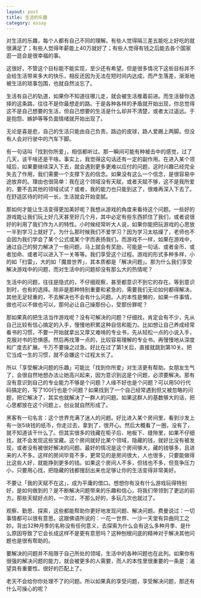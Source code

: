 ```yaml
---
layout: post
title: 生活的乐趣
category: essay
---
```


对生活的乐趣，每个人都有自己不同的理解。有些人觉得隔三差五能吃上好吃的就很满足了；有些人觉得年薪能上40万就好了；有些人觉得有钱之后能去各个国家逛一逛会是很幸福的事。

这很好，不管这个目标能不能实现，至少还有希望。但是很多情况下这些目标并不会给生活带来多大的快乐，相反还因为无法在短时间内达成，而产生落差，渐渐地被生活的琐事包围，也就自然淡忘了。

生活有自己的轨道，如果你不知道往哪儿走，就会被生活推着前进。而生活替你选择的这条路，往往不是你最想走的路。于是各种各样的矛盾就开始出现，你总觉得这不是自己想要的生活，但自己想要的生活是什么却并不清楚，或者太过遥远。于是抱怨、嫉妒等等负面情绪就开始出现了。

无论是喜是悲，自己的生活只能由自己负责。路边的皮球，路人爱踢上两脚。但没有人会对行驶中的汽车下脚。

有一句话叫「找到你所爱」，相信都听过。那一瞬间可能有种被击中的感觉，过了几天，该干啥还是干啥。事实上，我觉得这句话还有一定的副作用。在进入某个领域后，如果要继续深入下去，就会遇到更多更难以应付的问题，这时兴趣已经完全失去了作用，我们需要一个支撑下去的信念。如果没有这么一个信念，是很容易中途放弃的。理由也很简单：我在这个领域没有天赋，或者天赋不够，这不是我所爱的，要不去其他的领域试试？或者，我的能力也只能到这了，很难再深入下去了。在舒适区待的时间一长，生活就会开始变腻。

那如何才能让生活变得更加美好呢？我想从游戏的角度来看待这个问题。一些好的游戏能让我们玩上好几天甚至好几个月，其中必定有些东西抓住了我们，或者说很好的利用了我们作为人的特性。小时候经常听大人说，如果你能把玩游戏的心思放一半到学习上就好了。为什么那时候我们不爱学习？因为学习太枯燥了，老师也不会因为我们学会了某个公式或某个字而表扬我们。而游戏不一样，如果在游戏中，通过自己的努力解决了一些问题，马上就会有奖励，可能是一句话、或者金币、或者加命、或者可以进入下一关等等。我们享受这个过程。游戏的形式多种多样，小的如「扫雷」，大的如「魔兽世界」，其本质都是「解决问题」。那为什么我们享受解决游戏中的问题，而对生活中的问题却没有那么大的热情呢？

生活中的问题，往往是隐式的，不仔细观察，甚至都意识不到它的存在。等到意识到时，也有的选择。除非是那种特别重要和紧急的，需要我们无论如何都得解决。其他无足轻重的，不去解决也不会有什么问题。人的本性是懒的，如果一件事情，做也可以不做也可以，那何必让自己操那份心，受那份罪呢？

那如果真的把生活当作游戏呢？没有可解决的问题？仔细找，肯定会有不少，先从自己比较有信心搞定的入手，慢慢地积累这种自信和能力。比如想让自己养成经常看书的习惯，不要一开始就拿出又厚又难啃的专业书，先从轻松一点的小说入手，克服对书的恐惧感。然后再找薄一点的，比较容易理解的专业书。再慢慢地从深度和广度去扩展。千万不要操之过急。好比在过了第1关后，直接就跳到第10关。把它当成一生的习惯，就不会嫌这个过程太长了。

所以「享受解决问题的乐趣」可能比「找到你所爱」对生活更有帮助。女朋友生气了，会很自然地想办法让她高兴起来，因为意识到这是个问题，必须要解决。那有没有意识到自己的专业能力不够是个问题？人缘不好也是个问题？可以用50行代码搞定的，写了100行也是个问题？如果找到了一个自己经常遇到但又被忽略的问题，把它解决了，其实也就解决了一群人的问题。如果这群人的基数够大的话，把心思都放在这个问题上，创业就自然形成了。

黑客有一句名言：这个世界充满了迷人的问题。好比进入某个房间里，看到沙发上有一张5块钱的纸币，你走过去，拿到了，很开心。然后大概看了一圈，没有了， 就不知道该干什么了。但其实很多的钱藏在柜子后、地板下、缝隙里，如果不仔细找，就不会发现这些宝藏。这个房间就好比某个领域，隐藏的钱，就好比没有被发现，或者没有被很好解决的问题。最好的情况是这个房间够大，藏的钱够多，且进来的人不多。这样的房间毕竟不多，更常见的是房间很大，人也很多，只要能做得比这些人好，就能挣到更多的钱。如果这个房间人不多，但钱也不多，但竞争压力小，只要用心找，把隐藏的钱都搜刮出来也足够让你的生活变得非常美好。

不要让「我的天赋不在这」，成为平庸的借口。想想你有没有什么游戏玩得特别好，是如何做到的？是不断解决问题带来的乐趣和信心，将我们带领到了更远的前方。那些天赋好点的，一次过，不那么好的，多玩几次也就过了。

观察、勤思、探索，这些都能帮助你更好地发现问题、解决问题。费曼说过：一切事情都可以很有意思。这跟佛语所说的：一花一世界、一沙一天堂有异曲同工之妙。背出32种月季的名称没有任何意义，去探索为什么会有这么多种月季、是什么原因导致了它会长成这样不是更有意思吗？这种刨根问底的精神对于解决其他问题也是很有帮助的。

要解决的问题并不局限于自己所处的领域，生活中的各种问题也在此列。如果你有很强的解决问题的能力，就会被更多的人需要，而人的本性里很重要的一条是：渴望具有重要性。很好的匹配上了。

老天不会给你你处理不了的问题。所以如果真的享受问题，享受解决问题，那还有什么可操心的呢？
